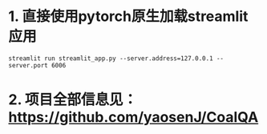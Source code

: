 # 1. 直接使用pytorch原生加载streamlit应用

    streamlit run streamlit_app.py --server.address=127.0.0.1 --server.port 6006

# 2. 项目全部信息见：https://github.com/yaosenJ/CoalQA 

